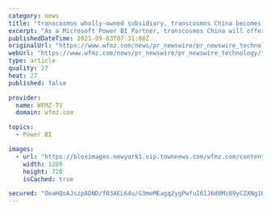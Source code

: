 ```yaml
---
category: news
title: "transcosmos wholly-owned subsidiary, transcosmos China becomes a Microsoft Power BI Partner"
excerpt: "As a Microsoft Power BI Partner, transcosmos China will offer customized digital solutions to each individual client, thereby helping clients make data-driven business decisions. Given the rapid ..."
publishedDateTime: 2021-09-03T07:31:00Z
originalUrl: "https://www.wfmz.com/news/pr_newswire/pr_newswire_technology/transcosmos-wholly-owned-subsidiary-transcosmos-china-becomes-a-microsoft-power-bi-partner/article_3fbbc9f1-51bf-5c55-9934-1d17326424a0.html"
webUrl: "https://www.wfmz.com/news/pr_newswire/pr_newswire_technology/transcosmos-wholly-owned-subsidiary-transcosmos-china-becomes-a-microsoft-power-bi-partner/article_3fbbc9f1-51bf-5c55-9934-1d17326424a0.html"
type: article
quality: 27
heat: 27
published: false

provider:
  name: WFMZ-TV
  domain: wfmz.com

topics:
  - Power BI

images:
  - url: "https://bloximages.newyork1.vip.townnews.com/wfmz.com/content/tncms/custom/image/b9818ac0-ee9a-11e9-8e9f-a3b831b71481.jpg"
    width: 1280
    height: 720
    isCached: true

secured: "OeaHQoAJszpADND/f03AEL64u/G3meMEagq2ygPwfuI61J6d0Mz89yCZXNg1H3DGlQyipIdd1Ps05232c4Ugu6Sik2aHXUenA6kdzG06hnXkHWjkWo9+5CrlXF5Ew6tkGweqf9nMMFdNOpkJ5OtSa/ANIofQTJn0MSTMtkINfDPgP4mmHlpFbQij8q06p5dRkq99+3RsAMGqCdMLOQqCvnP6ndQ089ZfoFxMZOXybG1nC/go4CyE/mzDOlywHme/D2lvQ5OM1yCRQ3l9JmpAe/3L7HA9chH06x+cTJbTwXnq798wKQp7pSZ96elJFOmielYD51ldfzvQt5uRuteAoQg5k8xbjHv+hflOUnkGt9E=;9pW1VX0hRFJIznBi3mYWig=="
---
```


